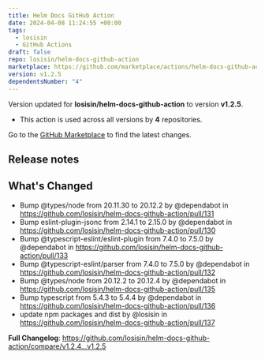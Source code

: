 ```yaml
---
title: Helm Docs GitHub Action
date: 2024-04-08 11:24:55 +00:00
tags:
  - losisin
  - GitHub Actions
draft: false
repo: losisin/helm-docs-github-action
marketplace: https://github.com/marketplace/actions/helm-docs-github-action
version: v1.2.5
dependentsNumber: "4"
---
```



Version updated for **losisin/helm-docs-github-action** to version **v1.2.5**.
- This action is used across all versions by **4** repositories.

Go to the [GitHub Marketplace](https://github.com/marketplace/actions/helm-docs-github-action) to find the latest changes.

## Release notes

## What's Changed
* Bump @types/node from 20.11.30 to 20.12.2 by @dependabot in https://github.com/losisin/helm-docs-github-action/pull/131
* Bump eslint-plugin-jsonc from 2.14.1 to 2.15.0 by @dependabot in https://github.com/losisin/helm-docs-github-action/pull/130
* Bump @typescript-eslint/eslint-plugin from 7.4.0 to 7.5.0 by @dependabot in https://github.com/losisin/helm-docs-github-action/pull/133
* Bump @typescript-eslint/parser from 7.4.0 to 7.5.0 by @dependabot in https://github.com/losisin/helm-docs-github-action/pull/132
* Bump @types/node from 20.12.2 to 20.12.4 by @dependabot in https://github.com/losisin/helm-docs-github-action/pull/135
* Bump typescript from 5.4.3 to 5.4.4 by @dependabot in https://github.com/losisin/helm-docs-github-action/pull/136
* update npm packages and dist by @losisin in https://github.com/losisin/helm-docs-github-action/pull/137


**Full Changelog**: https://github.com/losisin/helm-docs-github-action/compare/v1.2.4...v1.2.5
